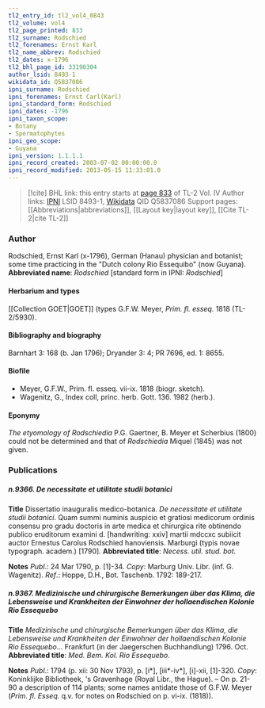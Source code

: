 ```yaml
---
tl2_entry_id: tl2_vol4_0843
tl2_volume: vol4
tl2_page_printed: 833
tl2_surname: Rodschied
tl2_forenames: Ernst Karl
tl2_name_abbrev: Rodschied
tl2_dates: x-1796
tl2_bhl_page_id: 33190304
author_lsid: 8493-1
wikidata_id: Q5837086
ipni_surname: Rodschied
ipni_forenames: Ernst Carl(Karl)
ipni_standard_form: Rodschied
ipni_dates: -1796
ipni_taxon_scope: 
- Botany
- Spermatophytes
ipni_geo_scope: 
- Guyana
ipni_version: 1.1.1.1
ipni_record_created: 2003-07-02 00:00:00.0
ipni_record_modified: 2013-05-15 11:33:01.0
---
```


> [!cite] BHL link: this entry starts at [page 833](https://www.biodiversitylibrary.org/page/33190304) of TL-2 Vol. IV
> Author links: [IPNI](https://www.ipni.org/a/8493-1) LSID 8493-1, [Wikidata](https://www.wikidata.org/wiki/Q5837086) QID Q5837086
> Support pages: [[Abbreviations|abbreviations]], [[Layout key|layout key]], [[Cite TL-2|cite TL-2]]

### Author

Rodschied, Ernst Karl (x-1796), German (Hanau) physician and botanist; some time practicing in the "Dutch colony Rio Essequibo" (now Guyana). 
**Abbreviated name**: *Rodschied* \[standard form in IPNI: *Rodschied*\]

#### Herbarium and types

[[Collection GOET|GOET]] (types G.F.W. Meyer, *Prim. fl. esseq.* 1818 (TL-2/5930).

#### Bibliography and biography

Barnhart 3: 168 (b. Jan 1796); Dryander 3: 4; PR 7696, ed. 1: 8655.

#### Biofile

- Meyer, G.F.W., Prim. fl. esseq. vii-ix. 1818 (biogr. sketch).
- Wagenitz, G., Index coll, princ. herb. Gott. 136. 1982 (herb.).

#### Eponymy

*The etyomology of Rodschiedia* P.G. Gaertner, B. Meyer et Scherbius (1800) could not be determined and that of *Rodschiedia* Miquel (1845) was not given.

### Publications

##### n.9366. De necessitate et utilitate studii botanici

**Title**
Dissertatio inauguralis medico-botanica. *De necessitate et utilitate studii botanici*. Quam summi numinis auspicio et gratiosi medicorum ordinis consensu pro gradu doctoris in arte medica et chirurgica rite obtinendo publico eruditorum examini d. \[handwriting: xxiv\] martii mdccxc subiicit auctor Ernestus Carolus Rodschied hanoviensis. Marburgi (typis novae typograph. academ.) \[1790\].
**Abbreviated title**: *Necess. util. stud. bot.*

**Notes**
*Publ*.: 24 Mar 1790, p. \[1\]-34. *Copy*: Marburg Univ. Libr. (inf. G. Wagenitz).
*Ref*.: Hoppe, D.H., Bot. Taschenb. 1792: 189-217.

##### n.9367. Medizinische und chirurgische Bemerkungen über das Klima, die Lebensweise und Krankheiten der Einwohner der hollaendischen Kolonie Rio Essequebo

**Title**
*Medizinische und chirurgische Bemerkungen über das Klima, die Lebensweise und Krankheiten der Einwohner der hollaendischen Kolonie Rio Essequebo*... Frankfurt (in der Jaegerschen Buchhandlung) 1796. Oct.
**Abbreviated title**: *Med. Bem. Kol. Rio Essequebo*.

**Notes**
*Publ*.: 1794 (p. xii: 30 Nov 1793), p. \[i\*\], \[iii\*-iv\*\], \[i\]-xii, \[1\]-320. *Copy*: Koninklijke Bibliotheek, 's Gravenhage (Royal Libr., the Hague). – On p. 21-90 a description of 114 plants; some names antidate those of G.F.W. Meyer (*Prim. fl. Esseq.* q.v. for notes on Rodschied on p. vi-ix. (1818)).

